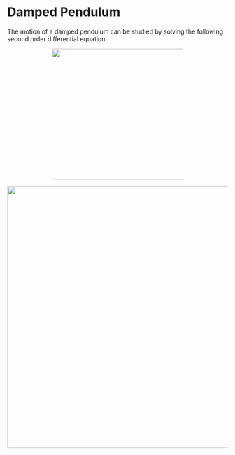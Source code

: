 # Damped Pendulum
The motion of a damped pendulum can be studied by solving the following second order differential equation:
<p align="center">
<img src="https://render.githubusercontent.com/render/math?math=\frac{d^\theta}{dt}%2B{k}\frac{d^2\theta}{dt}%2B\frac{g}{l}sin\theta=0" width="300" height="300">
</p>
<p align="center">
<img src="https://user-images.githubusercontent.com/53666707/112855420-0efbed80-90af-11eb-89c4-3224b01fc2b6.gif" width="550" height="600"/>
</p>
